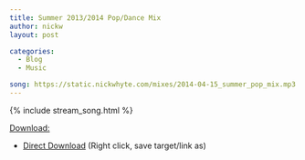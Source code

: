 ```yaml
---
title: Summer 2013/2014 Pop/Dance Mix
author: nickw
layout: post

categories:
  - Blog
  - Music

song: https://static.nickwhyte.com/mixes/2014-04-15_summer_pop_mix.mp3
---
```



{% include stream_song.html %}

<span style="text-decoration: underline;">Download:</span>

  * [Direct Download][1] (Right click, save target/link as)

 [1]: https://static.nickwhyte.com/mixes/2014-04-15_summer_pop_mix.mp3
